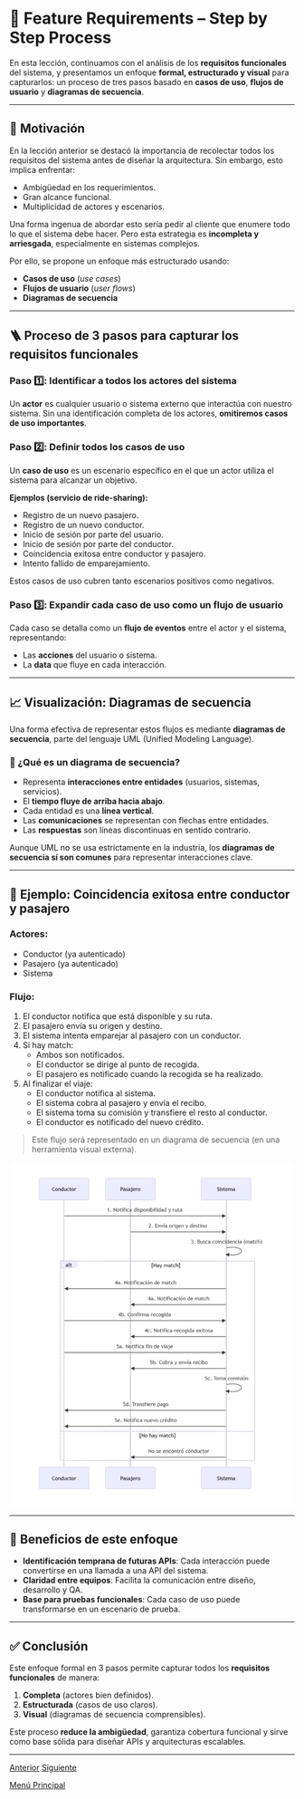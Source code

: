 # 🧩 Feature Requirements – Step by Step Process

En esta lección, continuamos con el análisis de los **requisitos funcionales** del sistema, y presentamos un enfoque **formal, estructurado y visual** para capturarlos: un proceso de tres pasos basado en **casos de uso**, **flujos de usuario** y **diagramas de secuencia**.

---

## 📌 Motivación

En la lección anterior se destacó la importancia de recolectar todos los requisitos del sistema antes de diseñar la arquitectura. Sin embargo, esto implica enfrentar:

- Ambigüedad en los requerimientos.
- Gran alcance funcional.
- Multiplicidad de actores y escenarios.

Una forma ingenua de abordar esto sería pedir al cliente que enumere todo lo que el sistema debe hacer. Pero esta estrategia es **incompleta y arriesgada**, especialmente en sistemas complejos.

Por ello, se propone un enfoque más estructurado usando:

- **Casos de uso** (*use cases*)
- **Flujos de usuario** (*user flows*)
- **Diagramas de secuencia**

---

## 🪜 Proceso de 3 pasos para capturar los requisitos funcionales

### Paso 1️⃣: Identificar a todos los actores del sistema

Un **actor** es cualquier usuario o sistema externo que interactúa con nuestro sistema. Sin una identificación completa de los actores, **omitiremos casos de uso importantes**.

### Paso 2️⃣: Definir todos los casos de uso

Un **caso de uso** es un escenario específico en el que un actor utiliza el sistema para alcanzar un objetivo.

**Ejemplos (servicio de ride-sharing):**

- Registro de un nuevo pasajero.
- Registro de un nuevo conductor.
- Inicio de sesión por parte del usuario.
- Inicio de sesión por parte del conductor.
- Coincidencia exitosa entre conductor y pasajero.
- Intento fallido de emparejamiento.

Estos casos de uso cubren tanto escenarios positivos como negativos.

### Paso 3️⃣: Expandir cada caso de uso como un flujo de usuario

Cada caso se detalla como un **flujo de eventos** entre el actor y el sistema, representando:

- Las **acciones** del usuario o sistema.
- La **data** que fluye en cada interacción.

---

## 📈 Visualización: Diagramas de secuencia

Una forma efectiva de representar estos flujos es mediante **diagramas de secuencia**, parte del lenguaje UML (Unified Modeling Language).

### 🧭 ¿Qué es un diagrama de secuencia?

- Representa **interacciones entre entidades** (usuarios, sistemas, servicios).
- El **tiempo fluye de arriba hacia abajo**.
- Cada entidad es una **línea vertical**.
- Las **comunicaciones** se representan con flechas entre entidades.
- Las **respuestas** son líneas discontinuas en sentido contrario.

Aunque UML no se usa estrictamente en la industria, los **diagramas de secuencia sí son comunes** para representar interacciones clave.

---

## 📌 Ejemplo: Coincidencia exitosa entre conductor y pasajero

### Actores:

- Conductor (ya autenticado)
- Pasajero (ya autenticado)
- Sistema

### Flujo:

1. El conductor notifica que está disponible y su ruta.
2. El pasajero envía su origen y destino.
3. El sistema intenta emparejar al pasajero con un conductor.
4. Si hay match:
   - Ambos son notificados.
   - El conductor se dirige al punto de recogida.
   - El pasajero es notificado cuando la recogida se ha realizado.
5. Al finalizar el viaje:
   - El conductor notifica al sistema.
   - El sistema cobra al pasajero y envía el recibo.
   - El sistema toma su comisión y transfiere el resto al conductor.
   - El conductor es notificado del nuevo crédito.

> Este flujo será representado en un diagrama de secuencia (en una herramienta visual externa).

![Sequence Diagram](images/diagrama_comonentes_ridesharing.png)

---

## 🚀 Beneficios de este enfoque

- **Identificación temprana de futuras APIs**:
  Cada interacción puede convertirse en una llamada a una API del sistema.
- **Claridad entre equipos**:
  Facilita la comunicación entre diseño, desarrollo y QA.
- **Base para pruebas funcionales**:
  Cada caso de uso puede transformarse en un escenario de prueba.

---

## ✅ Conclusión

Este enfoque formal en 3 pasos permite capturar todos los **requisitos funcionales** de manera:

1. **Completa** (actores bien definidos).
2. **Estructurada** (casos de uso claros).
3. **Visual** (diagramas de secuencia comprensibles).

Este proceso **reduce la ambigüedad**, garantiza cobertura funcional y sirve como base sólida para diseñar APIs y arquitecturas escalables.

---

[Anterior](https://github.com/wilfredoha/Software_Architecture_and_Design_of_Modern_Large_Scale_Systems/blob/main/01_System_Requirements_%26_Architectural_Drivers/01_Introduction_to_System_Design_%26_Architectural_Drivers.md)   [Siguiente](https://github.com/wilfredoha/Software_Architecture_and_Design_of_Modern_Large_Scale_Systems/blob/main/01_System_Requirements_%26_Architectural_Drivers/03_System_Quality_Attributes_Requirements.md)

[Menú Principal](https://github.com/wilfredoha/Software_Architecture_and_Design_of_Modern_Large_Scale_Systems/tree/main)
